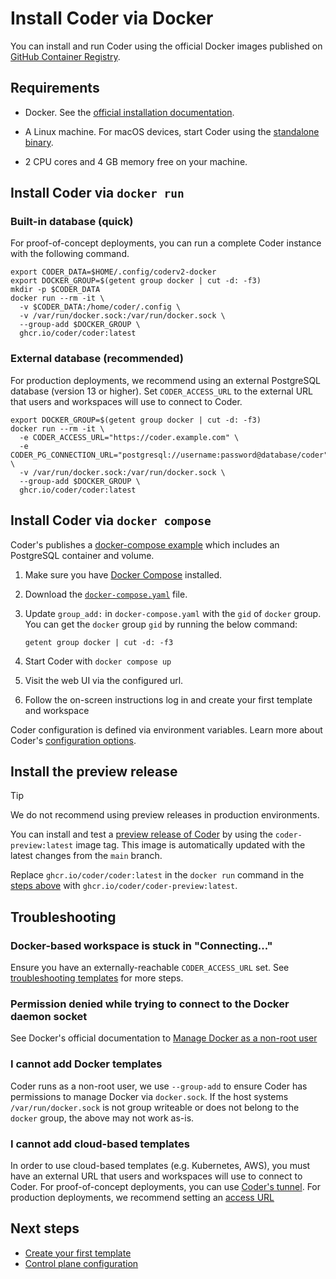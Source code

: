 # Install Coder via Docker

You can install and run Coder using the official Docker images published on
[GitHub Container Registry](https://github.com/coder/coder/pkgs/container/coder).

## Requirements

- Docker. See the
  [official installation documentation](https://docs.docker.com/install/).

- A Linux machine. For macOS devices, start Coder using the
  [standalone binary](./cli.md).

- 2 CPU cores and 4 GB memory free on your machine.

## Install Coder via `docker run`

### Built-in database (quick)

For proof-of-concept deployments, you can run a complete Coder instance with the
following command.

```shell
export CODER_DATA=$HOME/.config/coderv2-docker
export DOCKER_GROUP=$(getent group docker | cut -d: -f3)
mkdir -p $CODER_DATA
docker run --rm -it \
  -v $CODER_DATA:/home/coder/.config \
  -v /var/run/docker.sock:/var/run/docker.sock \
  --group-add $DOCKER_GROUP \
  ghcr.io/coder/coder:latest
```

### External database (recommended)

For production deployments, we recommend using an external PostgreSQL database
(version 13 or higher). Set `CODER_ACCESS_URL` to the external URL that users
and workspaces will use to connect to Coder.

```shell
export DOCKER_GROUP=$(getent group docker | cut -d: -f3)
docker run --rm -it \
  -e CODER_ACCESS_URL="https://coder.example.com" \
  -e CODER_PG_CONNECTION_URL="postgresql://username:password@database/coder" \
  -v /var/run/docker.sock:/var/run/docker.sock \
  --group-add $DOCKER_GROUP \
  ghcr.io/coder/coder:latest
```

## Install Coder via `docker compose`

Coder's publishes a
[docker-compose example](https://github.com/coder/coder/blob/main/docker-compose.yaml)
which includes an PostgreSQL container and volume.

1. Make sure you have [Docker Compose](https://docs.docker.com/compose/install/)
   installed.

1. Download the
   [`docker-compose.yaml`](https://github.com/coder/coder/blob/main/docker-compose.yaml)
   file.

1. Update `group_add:` in `docker-compose.yaml` with the `gid` of `docker`
   group. You can get the `docker` group `gid` by running the below command:

   ```shell
   getent group docker | cut -d: -f3
   ```

1. Start Coder with `docker compose up`

1. Visit the web UI via the configured url.

1. Follow the on-screen instructions log in and create your first template and
   workspace

Coder configuration is defined via environment variables. Learn more about
Coder's [configuration options](../admin/setup/index.md).

## Install the preview release

> [!TIP]
> We do not recommend using preview releases in production environments.

You can install and test a
[preview release of Coder](https://github.com/coder/coder/pkgs/container/coder-preview)
by using the `coder-preview:latest` image tag.
This image is automatically updated with the latest changes from the `main` branch.

Replace `ghcr.io/coder/coder:latest` in the `docker run` command in the
[steps above](#install-coder-via-docker-run) with `ghcr.io/coder/coder-preview:latest`.

## Troubleshooting

### Docker-based workspace is stuck in "Connecting..."

Ensure you have an externally-reachable `CODER_ACCESS_URL` set. See
[troubleshooting templates](../admin/templates/troubleshooting.md) for more
steps.

### Permission denied while trying to connect to the Docker daemon socket

See Docker's official documentation to
[Manage Docker as a non-root user](https://docs.docker.com/engine/install/linux-postinstall/#manage-docker-as-a-non-root-user)

### I cannot add Docker templates

Coder runs as a non-root user, we use `--group-add` to ensure Coder has
permissions to manage Docker via `docker.sock`. If the host systems
`/var/run/docker.sock` is not group writeable or does not belong to the `docker`
group, the above may not work as-is.

### I cannot add cloud-based templates

In order to use cloud-based templates (e.g. Kubernetes, AWS), you must have an
external URL that users and workspaces will use to connect to Coder. For
proof-of-concept deployments, you can use
[Coder's tunnel](../admin/setup/index.md#tunnel). For production deployments, we
recommend setting an [access URL](../admin/setup/index.md#access-url)

## Next steps

- [Create your first template](../tutorials/template-from-scratch.md)
- [Control plane configuration](../admin/setup/index.md#configure-control-plane-access)
